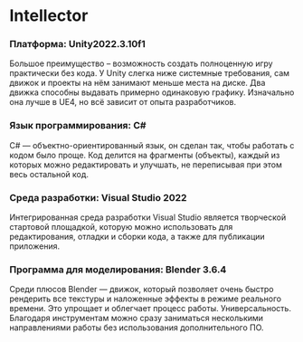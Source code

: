 # Intellector

### Платформа: Unity2022.3.10f1
Большое преимущество – возможность создать полноценную игру практически без кода. У Unity слегка ниже системные требования, сам движок и проекты на нём занимают меньше места на диске. Два движка способны выдавать примерно одинаковую графику. Изначально она лучше в UE4, но всё зависит от опыта разработчиков.


### Язык программирования: C#
C# — объектно-ориентированный язык, он сделан так, чтобы работать с кодом было проще. Код делится на фрагменты (объекты), каждый из которых можно редактировать и улучшать, не переписывая при этом весь остальной код.


### Среда разработки: Visual Studio 2022
Интегрированная среда разработки Visual Studio является творческой стартовой площадкой, которую можно использовать для редактирования, отладки и сборки кода, а также для публикации приложения.


### Программа для моделирования: Blender 3.6.4
Среди плюсов Blender ― движок, который позволяет очень быстро рендерить все текстуры и наложенные эффекты в режиме реального времени. Это упрощает и облегчает процесс работы. Универсальность. Благодаря инструментам можно сразу заниматься несколькими направлениями работы без использования дополнительного ПО.
